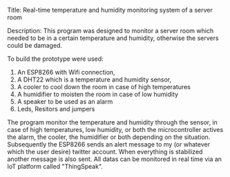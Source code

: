 Title: Real-time temperature and humidity monitoring system of a server room

Description:
This program was designed to monitor a server room which needed to be in a certain temperature and humidity, otherwise 
the servers could be damaged.

To build the prototype were used: 
1. An ESP8266 with Wifi connection, 
2. A DHT22 which is a temperature and humidity sensor,
3. A cooler to cool down the room in case of high temperatures
4. A humidifier to moisten the room in case of low humidity
5. A speaker to be used as an alarm
6. Leds, Resitors and jumpers

The program monitor the temperature and humidity through the sensor, in case of high temperatures, low humidity, or both
the microcontroller actives the alarm, the cooler, the humidifier or both depending on the situation. Subsequently the ESP8266
sends an alert message to my (or whatever which the user desire) twitter account. When everything is stabilized another message 
is also sent. All datas can be monitored in real time via an IoT platform called "ThingSpeak".